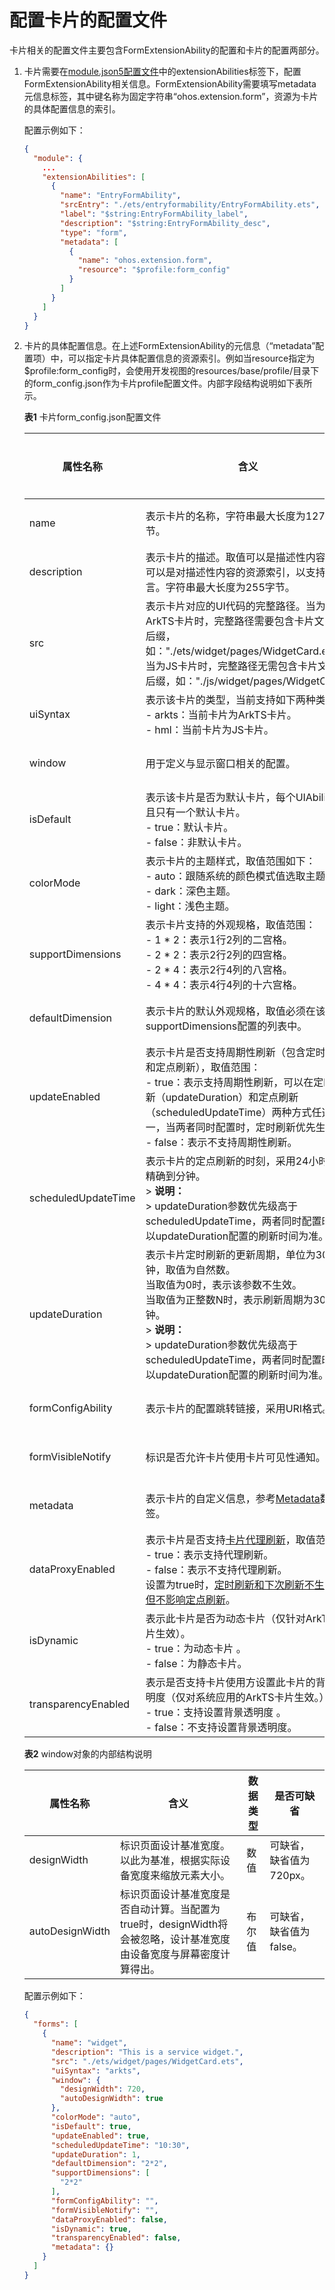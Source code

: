 # 配置卡片的配置文件


卡片相关的配置文件主要包含FormExtensionAbility的配置和卡片的配置两部分。


1. 卡片需要在[module.json5配置文件](../quick-start/module-configuration-file.md)中的extensionAbilities标签下，配置FormExtensionAbility相关信息。FormExtensionAbility需要填写metadata元信息标签，其中键名称为固定字符串“ohos.extension.form”，资源为卡片的具体配置信息的索引。

   配置示例如下：


   ```json
   {
     "module": {
       ...
       "extensionAbilities": [
         {
           "name": "EntryFormAbility",
           "srcEntry": "./ets/entryformability/EntryFormAbility.ets",
           "label": "$string:EntryFormAbility_label",
           "description": "$string:EntryFormAbility_desc",
           "type": "form",
           "metadata": [
             {
               "name": "ohos.extension.form",
               "resource": "$profile:form_config"
             }
           ]
         }
       ]
     }
   }
   ```

2. 卡片的具体配置信息。在上述FormExtensionAbility的元信息（“metadata”配置项）中，可以指定卡片具体配置信息的资源索引。例如当resource指定为$profile:form_config时，会使用开发视图的resources/base/profile/目录下的form_config.json作为卡片profile配置文件。内部字段结构说明如下表所示。

   **表1** 卡片form_config.json配置文件

   | 属性名称 | 含义 | 数据类型 | 是否可缺省 |
   | -------- | -------- | -------- | -------- |
   | name | 表示卡片的名称，字符串最大长度为127字节。 | 字符串 | 否 |
   | description | 表示卡片的描述。取值可以是描述性内容，也可以是对描述性内容的资源索引，以支持多语言。字符串最大长度为255字节。 | 字符串 | 可缺省，缺省为空。 |
   | src | 表示卡片对应的UI代码的完整路径。当为ArkTS卡片时，完整路径需要包含卡片文件的后缀，如："./ets/widget/pages/WidgetCard.ets"。当为JS卡片时，完整路径无需包含卡片文件的后缀，如："./js/widget/pages/WidgetCard" | 字符串 | 否 |
   | uiSyntax | 表示该卡片的类型，当前支持如下两种类型：<br/>-&nbsp;arkts：当前卡片为ArkTS卡片。<br/>-&nbsp;hml：当前卡片为JS卡片。 | 字符串 | 可缺省，缺省值为hml |
   | window | 用于定义与显示窗口相关的配置。 | 对象 | 可缺省，缺省值见表2。 |
   | isDefault | 表示该卡片是否为默认卡片，每个UIAbility有且只有一个默认卡片。<br/>-&nbsp;true：默认卡片。<br/>-&nbsp;false：非默认卡片。 | 布尔值 | 否 |
   | colorMode | 表示卡片的主题样式，取值范围如下：<br/>-&nbsp;auto：跟随系统的颜色模式值选取主题。<br/>-&nbsp;dark：深色主题。<br/>-&nbsp;light：浅色主题。 | 字符串 | 可缺省，缺省值为“auto”。 |
   | supportDimensions | 表示卡片支持的外观规格，取值范围：<br/>-&nbsp;1&nbsp;\*&nbsp;2：表示1行2列的二宫格。<br/>-&nbsp;2&nbsp;\*&nbsp;2：表示2行2列的四宫格。<br/>-&nbsp;2&nbsp;\*&nbsp;4：表示2行4列的八宫格。<br/>-&nbsp;4&nbsp;\*&nbsp;4：表示4行4列的十六宫格。 | 字符串数组 | 否 |
   | defaultDimension | 表示卡片的默认外观规格，取值必须在该卡片supportDimensions配置的列表中。 | 字符串 | 否 |
   | updateEnabled | 表示卡片是否支持周期性刷新（包含定时刷新和定点刷新），取值范围：<br/>-&nbsp;true：表示支持周期性刷新，可以在定时刷新（updateDuration）和定点刷新（scheduledUpdateTime）两种方式任选其一，当两者同时配置时，定时刷新优先生效。<br/>-&nbsp;false：表示不支持周期性刷新。 | 布尔类型 | 否 |
   | scheduledUpdateTime | 表示卡片的定点刷新的时刻，采用24小时制，精确到分钟。<br/>&gt;&nbsp;**说明：**<br/>&gt;&nbsp;updateDuration参数优先级高于scheduledUpdateTime，两者同时配置时，以updateDuration配置的刷新时间为准。 | 字符串 | 可缺省，缺省时不进行定点刷新。 |
   | updateDuration | 表示卡片定时刷新的更新周期，单位为30分钟，取值为自然数。<br/>当取值为0时，表示该参数不生效。<br/>当取值为正整数N时，表示刷新周期为30\*N分钟。<br/>&gt;&nbsp;**说明：**<br/>&gt;&nbsp;updateDuration参数优先级高于scheduledUpdateTime，两者同时配置时，以updateDuration配置的刷新时间为准。 | 数值 | 可缺省，缺省值为“0”。 |
   | formConfigAbility | 表示卡片的配置跳转链接，采用URI格式。 | 字符串 | 可缺省，缺省值为空。 |
   | formVisibleNotify | 标识是否允许卡片使用卡片可见性通知。 | 字符串 | 可缺省，缺省值为空。 |
   | metadata | 表示卡片的自定义信息，参考[Metadata](../reference/apis/js-apis-bundleManager-metadata.md)数组标签。 | 对象 | 可缺省，缺省值为空。 |
   | dataProxyEnabled | 表示卡片是否支持[卡片代理刷新](./arkts-ui-widget-update-by-proxy.md)，取值范围：<br/>-&nbsp;true：表示支持代理刷新。<br/>-&nbsp;false：表示不支持代理刷新。<br/>设置为true时，[定时刷新和下次刷新不生效，但不影响定点刷新](./arkts-ui-widget-update-by-time.md)。 | 布尔类型 | 可缺省，缺省值为false。 |
   | isDynamic | 表示此卡片是否为动态卡片（仅针对ArkTS卡片生效）。 <br/>-&nbsp;true：为动态卡片 。<br/>-&nbsp;false：为静态卡片。<br/>| 布尔类型 | 可缺省，缺省值为true。 |
   | transparencyEnabled | 表示是否支持卡片使用方设置此卡片的背景透明度（仅对系统应用的ArkTS卡片生效。）。 <br/>-&nbsp;true：支持设置背景透明度 。<br/>-&nbsp;false：不支持设置背景透明度。<br/>| 布尔类型 | 可缺省，缺省值为false。 |

   **表2** window对象的内部结构说明

   | 属性名称 | 含义 | 数据类型 | 是否可缺省 |
   | -------- | -------- | -------- | -------- |
   | designWidth | 标识页面设计基准宽度。以此为基准，根据实际设备宽度来缩放元素大小。 | 数值 | 可缺省，缺省值为720px。 |
   | autoDesignWidth | 标识页面设计基准宽度是否自动计算。当配置为true时，designWidth将会被忽略，设计基准宽度由设备宽度与屏幕密度计算得出。 | 布尔值 | 可缺省，缺省值为false。 |

   配置示例如下：


   ```json
   {
     "forms": [
       {
         "name": "widget",
         "description": "This is a service widget.",
         "src": "./ets/widget/pages/WidgetCard.ets",
         "uiSyntax": "arkts",
         "window": {
           "designWidth": 720,
           "autoDesignWidth": true
         },
         "colorMode": "auto",
         "isDefault": true,
         "updateEnabled": true,
         "scheduledUpdateTime": "10:30",
         "updateDuration": 1,
         "defaultDimension": "2*2",
         "supportDimensions": [
           "2*2"
         ],
         "formConfigAbility": "",
         "formVisibleNotify": "",
         "dataProxyEnabled": false,
         "isDynamic": true,
         "transparencyEnabled": false,
         "metadata": {}
       }
     ]
   }
   ```
